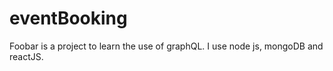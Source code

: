 # eventBooking

Foobar is a project to learn the use of graphQL. 
I use node js, mongoDB and reactJS. 


